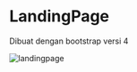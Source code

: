 # LandingPage

Dibuat dengan bootstrap versi 4

![landingpage](https://user-images.githubusercontent.com/92802831/138066167-410846df-b5bf-4b99-8f8e-d20e117a708e.png)
